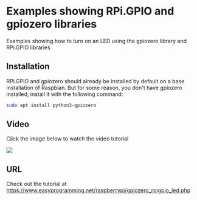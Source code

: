 # Examples showing RPi.GPIO and gpiozero libraries

Examples showing how to turn on an LED using the gpiozero library and RPi.GPIO libraries

## Installation

RPi.GPIO and gpiozero should already be installed by default on a base installation of Raspbian. But for some reason, you don't have gpiozero installed, install it with the following command:

```bash
sudo apt install python3-gpiozero
```

## Video

Click the image below to watch the video tutorial

<a href="https://www.youtube.com/watch?v=AmyyrTyUUsM"><img src="https://www.easyprogramming.net/img/turning_on_led.jpg" /></a>

## URL

Check out the tutorial at https://www.easyprogramming.net/raspberrypi/gpiozero_rpigpio_led.php
